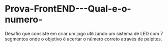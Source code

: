 # Prova-FrontEND---Qual-e-o-numero-
Desafio que consiste em criar um jogo utilizando um sistema de LED com 7 segmentos onde o objetivo é acertar o número correto através de palpites.  
